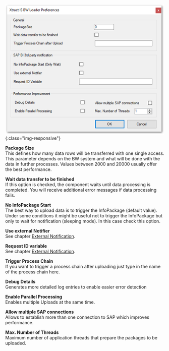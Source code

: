 
![BWLoader-Preferences](/img/content/BWLoader-Preferences.png){:class="img-responsive"}

**Package Size**<br>
This defines how many data rows will be transferred with one single access. This parameter depends on the BW system and what will be done with the data in further processes. Values between 2000 and 20000 usually offer the best performance.

**Wait data transfer to be finished**<br>
If this option is checked, the component waits until data processing is completed. You will receive additional error messages if data processing fails.

**No InfoPackage Start**<br>
The best way to upload data is to trigger the InfoPackage (default value). Under some conditions it might be useful not to trigger the InfoPackage but only to wait for notification (sleeping mode). In this case check this option.

**Use external Notifier**<br>
See chapter [External Notification](./external-notification).

**Request ID variable**<br>
See chapter [External Notification](./external-notification).

**Trigger Process Chain**<br>
If you want to trigger a process chain after uploading just type in the name of the process chain here.

**Debug Details**<br>
Generates more detailed log entries to enable easier error detection

**Enable Parallel Processing**<br>
Enables multiple Uploads at the same time.

**Allow multiple SAP connections**<br>
Allows to establish more than one connection to SAP which improves performance.

**Max. Number of Threads**<br>
Maximum number of application threads that prepare the packages to be uploaded.

